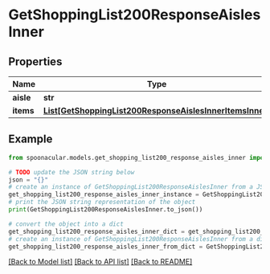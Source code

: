 # GetShoppingList200ResponseAislesInner


## Properties

Name | Type | Description | Notes
------------ | ------------- | ------------- | -------------
**aisle** | **str** |  | 
**items** | [**List[GetShoppingList200ResponseAislesInnerItemsInner]**](GetShoppingList200ResponseAislesInnerItemsInner.md) |  | [optional] 

## Example

```python
from spoonacular.models.get_shopping_list200_response_aisles_inner import GetShoppingList200ResponseAislesInner

# TODO update the JSON string below
json = "{}"
# create an instance of GetShoppingList200ResponseAislesInner from a JSON string
get_shopping_list200_response_aisles_inner_instance = GetShoppingList200ResponseAislesInner.from_json(json)
# print the JSON string representation of the object
print(GetShoppingList200ResponseAislesInner.to_json())

# convert the object into a dict
get_shopping_list200_response_aisles_inner_dict = get_shopping_list200_response_aisles_inner_instance.to_dict()
# create an instance of GetShoppingList200ResponseAislesInner from a dict
get_shopping_list200_response_aisles_inner_from_dict = GetShoppingList200ResponseAislesInner.from_dict(get_shopping_list200_response_aisles_inner_dict)
```
[[Back to Model list]](../README.md#documentation-for-models) [[Back to API list]](../README.md#documentation-for-api-endpoints) [[Back to README]](../README.md)


